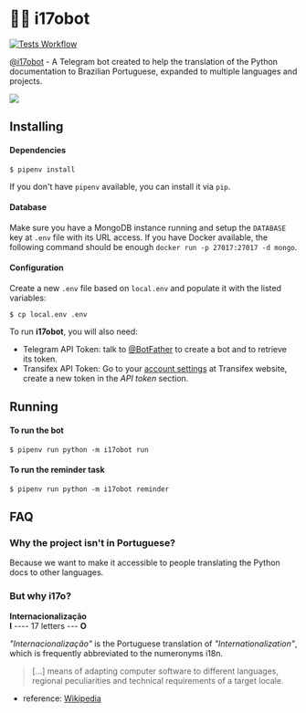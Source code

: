 # 🐍💱 i17obot

[![Tests Workflow](https://github.com/rougeth/i17obot/workflows/Tests/badge.svg?branch=master)](https://github.com/rougeth/i17obot/actions?query=workflow%3ATests)


[@i17obot](https://t.me/i17obot) - A Telegram bot created to help the translation of the Python documentation to Brazilian Portuguese, expanded to multiple languages and projects.

![](https://i.giphy.com/media/QsY8yp5q4atcQ/giphy.webp)


## Installing

#### Dependencies

```
$ pipenv install
```

If you don't have `pipenv` available, you can install it via `pip`.

#### Database

Make sure you have a MongoDB instance running and setup the `DATABASE` key at `.env` file with its URL access. If you have Docker available, the following command should be enough `docker run -p 27017:27017 -d mongo`.


#### Configuration

Create a new `.env` file based on `local.env` and populate it with the listed variables:
```
$ cp local.env .env
```

To run **i17obot**, you will also need:

- Telegram API Token: talk to [@BotFather](https://t.me/BotFather) to create a bot and to retrieve its token.
- Transifex API Token: Go to your [account settings](https://www.transifex.com/user/settings/api/) at Transifex website,  create a new token in the *API token* section.


## Running

#### To run the bot
```
$ pipenv run python -m i17obot run
```

#### To run the reminder task
```
$ pipenv run python -m i17obot reminder
```

## FAQ

### Why the project isn't in Portuguese?

Because we want to make it accessible to people translating the Python docs to other languages.


### But why **i17o**?  

**Internacionalização**  
**I** ---- 17 letters --- **O**

_"Internacionalização"_ is the Portuguese translation of _"Internationalization"_, which is frequently abbreviated to the numeronyms i18n.

> [...] means of adapting computer software to different languages, regional peculiarities and technical requirements of a target locale.

- reference: [Wikipedia](https://en.wikipedia.org/wiki/Internationalization_and_localization)


